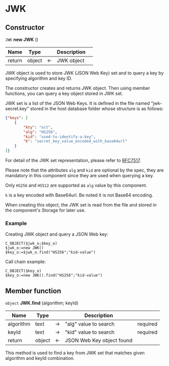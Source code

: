 # JWK

## Constructor

`JWK` **new JWK** ()

|Name|Type||Description||
|-----|-----|-----|-----|-----|
|return|object|<-|JWK object||

JWK object is used to store JWK (JSON Web Key) set and to query a key by specifying algorithm and key ID.

The constructor creates and returns JWK object. Then using member functions, you can query a key object stored in JWK set.

JWK set is a list of the JSON Web Keys. It is defined in the file named "jwk-secret.key" stored in the host database folder whose structure is as follows:

```JSON
{"keys": [
    {
        "kty": "oct",
        "alg": "HS256",
        "kid": "used-to-identify-a-key",
        "k": "secret_key_value_encoded_with_base64url"
    }
]}
```

For detail of the JWK set representation, please refer to [RFC7517](https://tools.ietf.org/html/rfc7517).

Please note that the attributes `alg` and `kid` are optional by the spec, they are mandatory in this component since they are used when querying a key.

Only `HS256` and `HS512` are supported as `alg` value by this component.

`k` is a key encoded with Base64url. Be noted it is not Base64 encoding.

When creating this object, the JWK set is read from the file and stored in the component's Storage for later use.

### Example

Creating JWK object and query a JSON Web key:

```4D
C_OBJECT($jwk_o;$key_o)
$jwk_o:=new JWK()
$key_o:=$jwk_o.find("HS256";"kid-value")
```

Call chain example:

```4D
C_OBJECT($key_o)
$key_o:=new JWK().find("HS256";"kid-value")
```

## Member function

`object` **JWK.find** (algorithm; keyId)

|Name|Type||Description||
|-----|-----|-----|-----|-----|
|algorithm|text|->|"alg" value to search|required|
|keyId|text|->|"kid" value to search|required|
|return|object|<-|JSON Web Key object found||

This method is used to find a key from JWK set that matches given algorithm and keyId combination.
